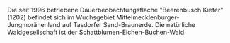 Die seit 1996 betriebene Dauerbeobachtungsfläche "Beerenbusch Kiefer" (1202) befindet sich im Wuchsgebiet Mittelmecklenburger-Jungmoränenland auf Tasdorfer Sand-Braunerde. Die natürliche Waldgesellschaft ist der Schattblumen-Eichen-Buchen-Wald.